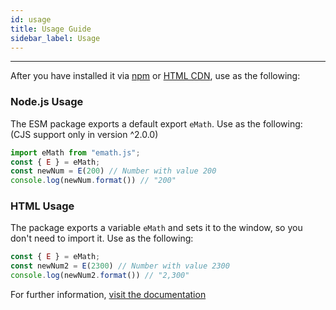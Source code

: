 ```yaml
---
id: usage
title: Usage Guide
sidebar_label: Usage
---
```


---

After you have installed it via [npm](./install#install-via-npm) or [HTML CDN](./install#include-using-cdn), use as the following:

### Node.js Usage

The ESM package exports a default export ``eMath``. Use as the following: (CJS support only in version ^2.0.0)

```js
import eMath from "emath.js";
const { E } = eMath;
const newNum = E(200) // Number with value 200
console.log(newNum.format()) // "200"
```

### HTML Usage

The package exports a variable ``eMath`` and sets it to the window, so you don't need to import it. Use as the following:

```js
const { E } = eMath;
const newNum2 = E(2300) // Number with value 2300
console.log(newNum2.format()) // "2,300"
```

For further information, [visit the documentation](https://xshadowblade.github.io/emath.js/typedoc/index.html)
